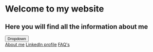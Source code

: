 <!DOCTYPE html>
<html>
<head>  </head>
<title>  </title>
<link rel="stylesheet" type="text/css" href="Main.css">
<body>

<h1> <strong>Welcome to my website </strong> </h1>
<h2> Here you will find all the information about me </h2>
<div class="dropdown">
  <button class="dropbtn">Dropdown</button>
  <div class="dropdown-content">
    <a href="#">About me</a>
    <a href="https://www.linkedin.com/public-profile/settings?trk=d_flagship3_profile_self_view_public_profile">LinkedIn profile</a>
    <a href="#">FAQ's</a>
  </div>
</div>

  </body>
</html>
